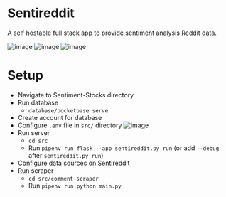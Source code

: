 # Sentireddit
A self hostable full stack app to provide sentiment analysis Reddit data.

![image](https://github.com/casrar/Sentireddit/assets/79720481/4b9bc67c-e9c3-4ea7-9dd3-b6df310182af)
![image](https://github.com/casrar/Sentireddit/assets/79720481/76a4bc9c-7073-4e66-b589-9112162620e9)
![image](https://github.com/casrar/Sentireddit/assets/79720481/078b1e3f-00ae-4463-bb9b-14c4a27f131a)


# Setup
- Navigate to Sentiment-Stocks directory
- Run database 
  - ```database/pocketbase serve```
- Create account for database
- Configure ```.env``` file in ```src/``` directory
![image](https://github.com/casrar/Sentireddit/assets/79720481/51fb8aa2-8d86-4247-8f51-a83b98a298c9)
- Run server 
  - ```cd src```
  - Run ```pipenv run flask --app sentireddit.py run``` (or add ```--debug``` after ```sentireddit.py run```)
- Configure data sources on Sentireddit
- Run scraper 
  - ```cd src/comment-scraper```
  - Run ```pipenv run python main.py```



